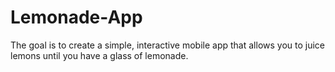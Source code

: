 # Lemonade-App
The goal is to create a simple, interactive mobile app that allows you to juice lemons until you have a glass of lemonade. 
